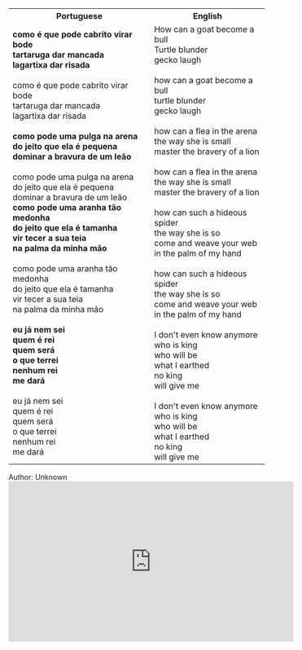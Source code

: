 <table class="capoeira-table">
    <tr class="header-row">
        <th>Portuguese</th>
        <th>English</th>
    </tr>
    <tr>
        <td>
            <strong>como é que pode cabrito virar bode</strong><br>
            <strong>tartaruga dar mancada</strong><br>
            <strong>lagartixa dar risada</strong><br>
            <br>
            como é que pode cabrito virar bode<br>
            tartaruga dar mancada<br>
            lagartixa dar risada<br>
            <br>
            <strong>como pode uma pulga na arena</strong><br>
            <strong>do jeito que ela é pequena</strong><br>
            <strong>dominar a bravura de um leão</strong><br>
            <br>
            como pode uma pulga na arena<br>
            do jeito que ela é pequena<br>
            dominar a bravura de um leão<br>
            <strong>como pode uma aranha tão medonha</strong><br>
            <strong>do jeito que ela é tamanha</strong><br>
            <strong>vir tecer a sua teia</strong><br>
            <strong>na palma da minha mão</strong><br>
            <br>
            como pode uma aranha tão medonha<br>
            do jeito que ela é tamanha<br>
            vir tecer a sua teia<br>
            na palma da minha mão<br>
            <br>
            <strong>eu já nem sei</strong><br>
            <strong>quem é rei</strong><br>
            <strong>quem será</strong><br>
            <strong>o que terrei</strong><br>
            <strong>nenhum rei</strong><br>
            <strong>me dará</strong><br>
            <br>
            eu já nem sei<br>
            quem é rei<br>
            quem será<br>
            o que terrei<br>
            nenhum rei<br>
            me dará
        </td>
        <td>
            How can a goat become a bull<br>
            Turtle blunder<br>
            gecko laugh<br>
            <br>
            how can a goat become a bull<br>
            turtle blunder<br>
            gecko laugh<br>
            <br>
            how can a flea in the arena<br>
            the way she is small<br>
            master the bravery of a lion<br>
            <br>
            how can a flea in the arena<br>
            the way she is small<br>
            master the bravery of a lion<br>
            <br>
            how can such a hideous spider<br>
            the way she is so<br>
            come and weave your web<br>
            in the palm of my hand<br>
            <br>
            how can such a hideous spider<br>
            the way she is so<br>
            come and weave your web<br>
            in the palm of my hand<br>
            <br>
            I don't even know anymore<br>
            who is king<br>
            who will be<br>
            what I earthed<br>
            no king<br>
            will give me<br>
            <br>
            I don't even know anymore<br>
            who is king<br>
            who will be<br>
            what I earthed<br>
            no king<br>
            will give me
        </td>
    </tr>
</table>

<figcaption>
Author: Unknown
</figcaption>

<iframe width="560" height="315" src="https://www.youtube.com/embed/H9X4frwGxps" title="YouTube video player" frameborder="0" allow="accelerometer; autoplay; clipboard-write; encrypted-media; gyroscope; picture-in-picture" allowfullscreen></iframe>
